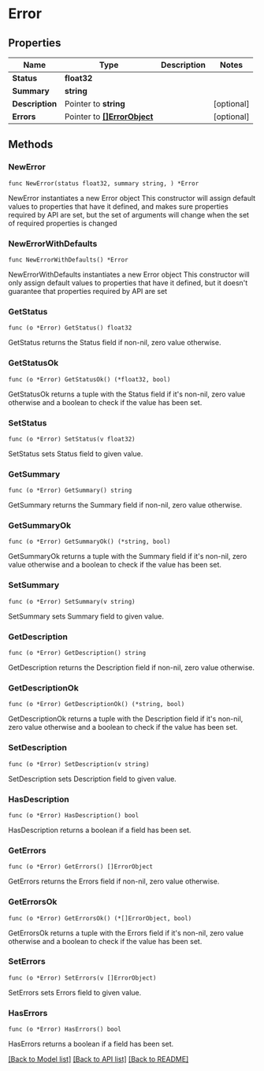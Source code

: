 # Error

## Properties

Name | Type | Description | Notes
------------ | ------------- | ------------- | -------------
**Status** | **float32** |  | 
**Summary** | **string** |  | 
**Description** | Pointer to **string** |  | [optional] 
**Errors** | Pointer to [**[]ErrorObject**](ErrorObject.md) |  | [optional] 

## Methods

### NewError

`func NewError(status float32, summary string, ) *Error`

NewError instantiates a new Error object
This constructor will assign default values to properties that have it defined,
and makes sure properties required by API are set, but the set of arguments
will change when the set of required properties is changed

### NewErrorWithDefaults

`func NewErrorWithDefaults() *Error`

NewErrorWithDefaults instantiates a new Error object
This constructor will only assign default values to properties that have it defined,
but it doesn't guarantee that properties required by API are set

### GetStatus

`func (o *Error) GetStatus() float32`

GetStatus returns the Status field if non-nil, zero value otherwise.

### GetStatusOk

`func (o *Error) GetStatusOk() (*float32, bool)`

GetStatusOk returns a tuple with the Status field if it's non-nil, zero value otherwise
and a boolean to check if the value has been set.

### SetStatus

`func (o *Error) SetStatus(v float32)`

SetStatus sets Status field to given value.


### GetSummary

`func (o *Error) GetSummary() string`

GetSummary returns the Summary field if non-nil, zero value otherwise.

### GetSummaryOk

`func (o *Error) GetSummaryOk() (*string, bool)`

GetSummaryOk returns a tuple with the Summary field if it's non-nil, zero value otherwise
and a boolean to check if the value has been set.

### SetSummary

`func (o *Error) SetSummary(v string)`

SetSummary sets Summary field to given value.


### GetDescription

`func (o *Error) GetDescription() string`

GetDescription returns the Description field if non-nil, zero value otherwise.

### GetDescriptionOk

`func (o *Error) GetDescriptionOk() (*string, bool)`

GetDescriptionOk returns a tuple with the Description field if it's non-nil, zero value otherwise
and a boolean to check if the value has been set.

### SetDescription

`func (o *Error) SetDescription(v string)`

SetDescription sets Description field to given value.

### HasDescription

`func (o *Error) HasDescription() bool`

HasDescription returns a boolean if a field has been set.

### GetErrors

`func (o *Error) GetErrors() []ErrorObject`

GetErrors returns the Errors field if non-nil, zero value otherwise.

### GetErrorsOk

`func (o *Error) GetErrorsOk() (*[]ErrorObject, bool)`

GetErrorsOk returns a tuple with the Errors field if it's non-nil, zero value otherwise
and a boolean to check if the value has been set.

### SetErrors

`func (o *Error) SetErrors(v []ErrorObject)`

SetErrors sets Errors field to given value.

### HasErrors

`func (o *Error) HasErrors() bool`

HasErrors returns a boolean if a field has been set.


[[Back to Model list]](../README.md#documentation-for-models) [[Back to API list]](../README.md#documentation-for-api-endpoints) [[Back to README]](../README.md)


